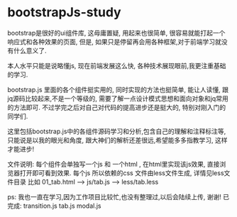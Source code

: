 # bootstrapJs-study

  bootstrap是很好的ui组件库, 这毋庸置疑, 用起来也很简单, 很容易就能打起一个响应式和各种效果的页面, 但是, 如果只是停留再会用各种框架,对于前端学习就没有什么意义了.

  本人水平只能是说略懂js, 现在前端发展这么快, 各种技术展现眼前,我更注重基础的学习.

  bootstrap.js 里面的各个组件挺实用的, 同时实现的方法也挺简单, 能让人读懂, 跟jq源码比较起来,不是一个等级的, 需要了解一点设计模式思想和面向对象和jq常用的方法即可. 不过学完之后对自己对代码的提高进步还是挺大的, 特别对刚入门的同学们.

  这里包括bootstrap.js中的各组件源码学习和分析,包含自己的理解和注释标注等, 只能说是以我的眼光和角度, 跟大神们的解析还差很远,希望能多多指教学习, 这样才能进步!

  文件说明: 每个组件会单独写一个js 和 一个html , 在html里实现该js效果, 直接浏览器打开即可看到效果.
           每个js 所以依赖的css 文件由less文件生成, 详情见less文件目录
           比如 01_tab.html --> js/tab.js --> less/tab.less

  ps: 我也一直在学习,因为工作项目比较忙,也没有整理过,以后会陆续上传, 谢谢!
  已完成: transition.js
          tab.js
          modal.js
